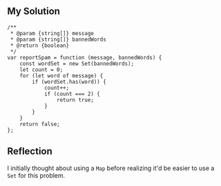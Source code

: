 ## My Solution

```
/**
 * @param {string[]} message
 * @param {string[]} bannedWords
 * @return {boolean}
 */
var reportSpam = function (message, bannedWords) {
    const wordSet = new Set(bannedWords);
    let count = 0;
    for (let word of message) {
        if (wordSet.has(word)) {
            count++;
            if (count === 2) {
                return true;
            }
        }
    }
    return false;
};
```

## Reflection

I initially thought about using a `Map` before realizing it'd be easier to use a `Set` for this problem.
